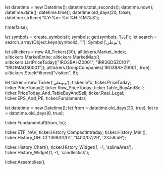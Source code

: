 let datetime = new Datetime();
datetime.total_seconds();
datetime.now();
datetime.date();
datetime.time();
datetime.old_days(20, false);
datetime.strftime('%Y-%m-%d %H:%M:%S');

time(false);

let symbols = create_symbols();
symbols;
get(symbols, 'آبادا');
let search = search_array(Object.keys(symbols), 'آ');
Symbol('بوعلی');

let alltickers = new All_Tickers(30);
alltickers.Market_Index;
alltickers.MarketEntire;
alltickers.MarketMap();
alltickers.ListPriceToday(["IRO3BAHZ0001", "IRR3GDSZ0101", "IRO1MAGS0001"]);
alltickers.GroupCompanies('IRO3BAHZ0001', true);
alltickers.StockFiltered("visited", 6);

let ticker = new Ticker('وبوعلی');
ticker.Info;
ticker.PriceToday;
ticker.PriceToday2;
ticker.Row_PriceToday;
ticker.Table_BuyAndSell;
ticker.PriceToday_And_TableBuyAndSell;
ticker.Real_Legal;
ticker.EPS_And_PE;
ticker.Fundamental;

let datetime = new Datetime();
let from = datetime.old_days(30, true);
let to = datetime.old_days(0, true);

ticker.Fundamental1(from, to);

ticker.ETF_NAV;
ticker.History_CompactIntraday;
ticker.History_Mini();
ticker.History_OHLC('1399/01/01', '1400/07/29', '23:59:59');

ticker.History_Chart();
ticker.History_Widget(1, -1, 'splineArea');
ticker.History_Widget(1, -1, 'candlestick');

ticker.Assemblies();
